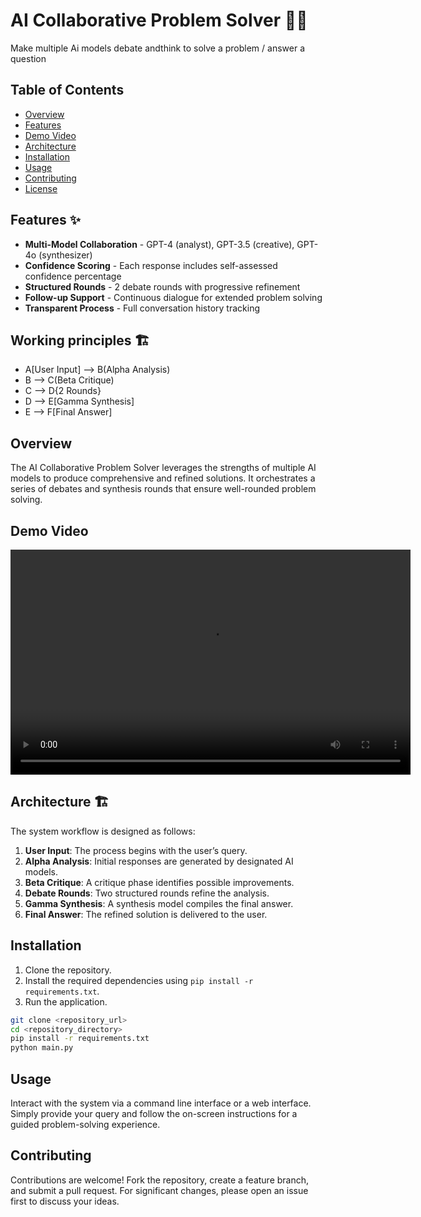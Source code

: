 # AI Collaborative Problem Solver 🤖🧠

Make multiple Ai models debate andthink to solve a problem / answer a question

## Table of Contents
- [Overview](#overview)
- [Features](#features)
- [Demo Video](#demo-video)
- [Architecture](#architecture)
- [Installation](#installation)
- [Usage](#usage)
- [Contributing](#contributing)
- [License](#license)

## Features ✨

- **Multi-Model Collaboration** - GPT-4 (analyst), GPT-3.5 (creative), GPT-4o (synthesizer)
- **Confidence Scoring** - Each response includes self-assessed confidence percentage
- **Structured Rounds** - 2 debate rounds with progressive refinement
- **Follow-up Support** - Continuous dialogue for extended problem solving
- **Transparent Process** - Full conversation history tracking

## Working principles 🏗️

- A[User Input] --> B(Alpha Analysis)
- B --> C(Beta Critique)
- C --> D{2 Rounds}
- D --> E[Gamma Synthesis]
- E --> F[Final Answer]






## Overview

The AI Collaborative Problem Solver leverages the strengths of multiple AI models to produce comprehensive and refined solutions. It orchestrates a series of debates and synthesis rounds that ensure well-rounded problem solving.

## Demo Video

<video width="640" height="360" controls>
  <source src="https://res.cloudinary.com/diekemzs9/video/upload/v1740345798/two_heads_t78ehy.mp4" type="video/mp4">
  Your browser does not support the video tag.
</video>

## Architecture 🏗️

The system workflow is designed as follows:

1. **User Input**: The process begins with the user’s query.
2. **Alpha Analysis**: Initial responses are generated by designated AI models.
3. **Beta Critique**: A critique phase identifies possible improvements.
4. **Debate Rounds**: Two structured rounds refine the analysis.
5. **Gamma Synthesis**: A synthesis model compiles the final answer.
6. **Final Answer**: The refined solution is delivered to the user.

## Installation

1. Clone the repository.
2. Install the required dependencies using `pip install -r requirements.txt`.
3. Run the application.

```bash
git clone <repository_url>
cd <repository_directory>
pip install -r requirements.txt
python main.py
```

## Usage

Interact with the system via a command line interface or a web interface. Simply provide your query and follow the on-screen instructions for a guided problem-solving experience.

## Contributing

Contributions are welcome! Fork the repository, create a feature branch, and submit a pull request. For significant changes, please open an issue first to discuss your ideas.
